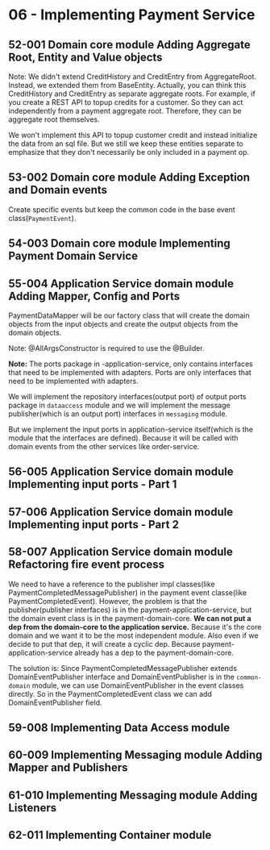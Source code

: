 # 06 - Implementing Payment Service

## 52-001 Domain core module Adding Aggregate Root, Entity and Value objects
Note: We didn't extend CreditHistory and CreditEntry from AggregateRoot. Instead, we extended them from BaseEntity. Actually, you can
think this CreditHistory and CreditEntry as separate aggregate roots. For example, if you create a REST API to topup credits for a customer.
So they can act independently from a payment aggregate root. Therefore, they can be aggregate root themselves.

We won't implement this API to topup customer credit and instead initialize the data from an sql file. But we still we keep these entities
separate to emphasize that they don't necessarily be only included in a payment op.

## 53-002 Domain core module Adding Exception and Domain events
Create specific events but keep the common code in the base event class(`PaymentEvent`).

## 54-003 Domain core module Implementing Payment Domain Service

## 55-004 Application Service domain module Adding Mapper, Config and Ports
PaymentDataMapper will be our factory class that will create the domain objects from the input objects and create the output objects from
the domain objects.

Note: @AllArgsConstructor is required to use the @Builder.

**Note:** The ports package in <service>-application-service, only contains interfaces that need to be implemented with adapters.
Ports are only interfaces that need to be implemented with adapters.

We will implement the repository interfaces(output port) of output ports package in `dataaccess` module and we will implement the
message publisher(which is an output port) interfaces in `messaging` module.

But we implement the input ports in application-service itself(which is the module that the interfaces are defined). Because it will
be called with domain events from the other services like order-service.

## 56-005 Application Service domain module Implementing input ports - Part 1

## 57-006 Application Service domain module Implementing input ports - Part 2

## 58-007 Application Service domain module Refactoring fire event process
We need to have a reference to the publisher impl classes(like PaymentCompletedMessagePublisher) in the 
payment event classe(like PaymentCompletedEvent). However, the problem is that the publisher(publisher interfaces) is in the payment-application-service,
but the domain event class is in the payment-domain-core. **We can not put a dep from the domain-core to the application service.** Because
it's the core domain and we want it to be the most independent module. Also even if we decide to put that dep, it will create a cyclic dep.
Because payment-application-service already has a dep to the payment-domain-core.

The solution is: Since PaymentCompletedMessagePublisher extends DomainEventPublisher interface and DomainEventPublisher is in the `common-domain`
module, we can use DomainEventPublisher in the event classes directly. So in the PaymentCompletedEvent class we can add DomainEventPublisher field.

## 59-008 Implementing Data Access module
## 60-009 Implementing Messaging module Adding Mapper and Publishers
## 61-010 Implementing Messaging module Adding Listeners
## 62-011 Implementing Container module